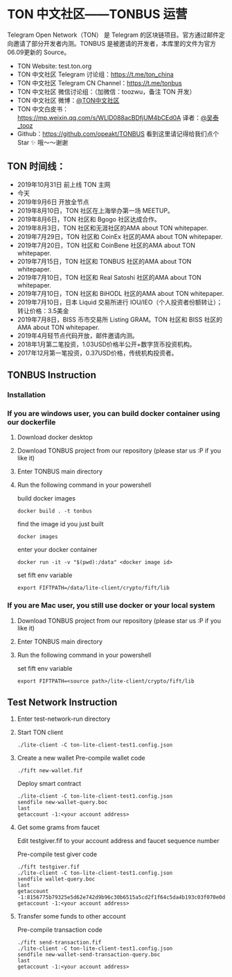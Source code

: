 # TON 中文社区——TONBUS 运营

Telegram Open Network（TON） 是 Telegram 的区块链项目。官方通过邮件定向邀请了部分开发者内测。TONBUS 是被邀请的开发者，本库里的文件为官方06.09更新的 Source。
- TON Website: test.ton.org
- TON 中文社区 Telegram 讨论组：https://t.me/ton_china     
- TON 中文社区 Telegram CN Channel：https://t.me/tonbus
- TON 中文社区 微信讨论组：（加微信：toozwu，备注 TON 开发）
- TON 中文社区 微博：[@TON中文社区](https://weibo.com/sharing2)
- TON 中文白皮书：https://mp.weixin.qq.com/s/WLlD088acBDfjUM4bCEd0A 译者：[@吴泰_tooz](https://weibo.com/opeakt)
- Github：https://github.com/opeakt/TONBUS
看到这里请记得给我们点个 Star ✨ 哦～～谢谢

## TON 时间线：

- 2019年10月31日 前上线 TON 主网
- 今天
- 2019年9月6日 开放全节点
- 2019年8月10日，TON 社区在上海举办第一场 MEETUP。
- 2019年8月6日，TON 社区和 Bgogo 社区达成合作。
- 2019年8月3日，TON 社区和无涯社区的AMA about TON whitepaper.
- 2019年7月29日，TON 社区和 CoinEx 社区的AMA about TON whitepaper.
- 2019年7月20日，TON 社区和 CoinBene 社区的AMA about TON whitepaper.
- 2019年7月15日，TON 社区和 TONBUS 社区的AMA about TON whitepaper.
- 2019年7月10日，TON 社区和 Real Satoshi 社区的AMA about TON whitepaper.
- 2019年7月10日，TON 社区和 BiHODL 社区的AMA about TON whitepaper.
- 2019年7月10日，日本 Liquid 交易所进行 IOU/IEO（个人投资者份额转让）；转让价格：3.5美金
- 2019年7月8日，BISS 币市交易所 Listing GRAM。TON 社区和 BISS 社区的AMA about TON whitepaper.
- 2019年4月轻节点代码开放，邮件邀请内测。
- 2018年1月第二笔投资，1.03USD价格半公开+数字货币投资机构。
- 2017年12月第一笔投资，0.37USD价格，传统机构投资者。

## TONBUS Instruction
### Installation
### If you are windows user, you can build docker container using our dockerfile
 1. Download docker desktop
 2. Download TONBUS project from our repository (please star us :P if you like it)
 3. Enter TONBUS main directory
 4. Run the following command in your powershell

    build docker images
    ```
    docker build . -t tonbus
    ```

    find the image id you just built
    ```
    docker images
    ```

    enter your docker container
    ```
    docker run -it -v "$(pwd):/data" <docker image id>
    ```

    set fift env variable
    ```
    export FIFTPATH=/data/lite-client/crypto/fift/lib
    ```

### If you are Mac user, you still use docker or your local system
 1. Download TONBUS project from our repository (please star us :P if you like it)
 2. Enter TONBUS main directory
 3. Run the following command in your powershell

    set fift env variable
    ```
    export FIFTPATH=<source path>/lite-client/crypto/fift/lib
    ```

## Test Network Instruction
 1. Enter test-network-run directory
 2. Start TON client
    ```
    ./lite-client -C ton-lite-client-test1.config.json
    ```
 3. Create a new wallet
    Pre-compile wallet code
    ```
    ./fift new-wallet.fif
    ```

    Deploy smart contract
    ```
    ./lite-client -C ton-lite-client-test1.config.json
    sendfile new-wallet-query.boc
    last
    getaccount -1:<your account address>
    ```

 4. Get some grams from faucet

    Edit testgiver.fif to your account address and faucet sequence number

    Pre-compile test giver code
    ```
    ./fift testgiver.fif
    ./lite-client -C ton-lite-client-test1.config.json
    sendfile wallet-query.boc
    last
    getaccount -1:8156775b79325e5d62e742d9b96c30b6515a5cd2f1f64c5da4b193c03f070e0d
    getaccount -1:<your account address>
    ```

 5. Transfer some funds to other account

    Pre-compile transaction code
    ```
    ./fift send-transaction.fif
    ./lite-client -C ton-lite-client-test1.config.json
    sendfile new-wallet-send-transaction-query.boc
    last
    getaccount -1:<your account address>
    ```
